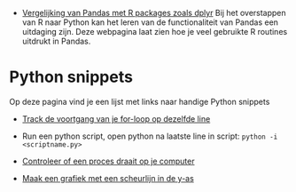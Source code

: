 * [Vergelijking van Pandas met R packages zoals dplyr](https://pandas.pydata.org/pandas-docs/stable/getting_started/comparison/comparison_with_r.html) Bij het overstappen van R naar Python kan het leren van de functionaliteit van Pandas een uitdaging zijn. Deze webpagina laat zien hoe je veel gebruikte R routines uitdrukt in Pandas.
# Python snippets

Op deze pagina vind je een lijst met links naar handige Python snippets

* [Track de voortgang van je for-loop op dezelfde line](https://gist.github.com/jeroendelfos/bf1b75b7db24339d8dae5cffc4150317)

* Run een python script, open python na laatste line in script:
`python -i <scriptname.py>`

* [Controleer of een proces draait op je computer](https://gist.github.com/jeroendelfos/0add1e54d882aff75acd99d2b604d2f4)

* [Maak een grafiek met een scheurlijn in de y-as](https://gist.github.com/jeroendelfos/539eab0b0bb712b705a249b397408cde)
